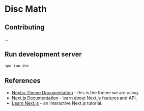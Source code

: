 # Disc Math

## Contributing
...
## Run development server

```npm run dev```

## References

- [Nextra Theme Documentation](https://nextra.site/) - this is the theme we are using.
- [Next.js Documentation](https://nextjs.org/docs) - learn about Next.js features and API.
- [Learn Next.js](https://nextjs.org/learn) - an interactive Next.js tutorial.

